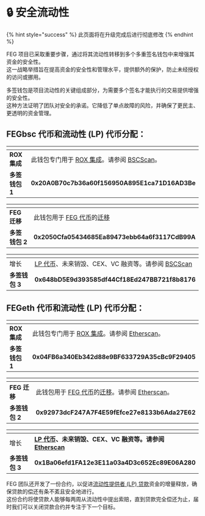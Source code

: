 # 🔒 安全流动性

{% hint style="success" %}
此页面将在升级完成后进行彻底修改
{% endhint %}

FEG 项目已采取重要步骤，通过将其流动性转移到多个多重签名钱包中来增强其资金的安全性。\
这一战略举措旨在提高资金的安全性和管理水平，提供额外的保护，防止未经授权的访问或挪用。

多签钱包是项目流动性的关键组成部分，为需要多个签名才能执行的交易提供增强的安全性。\
这种方法证明了团队对安全的承诺。它降低了单点故障的风险，并确保了更民主、更透明的资金管理。

## **FEGbsc 代币和流动性 (LP) 代币分配**：

<table data-header-hidden><thead><tr><th width="180"></th><th></th></tr></thead><tbody><tr><td><strong>ROX 集成</strong></td><td>此钱包专门用于 <a href="../../../feg-smartdefi-tm/feg-upgrade/rox-to-feg.md">ROX 集成</a>。请参阅 <a href="https://bscscan.com/tx/0x500a64215d00fb1f5bc38349589c43e8e4935aad533e57c86abb09c353220816">BSCScan</a>。</td></tr><tr><td><strong>多签钱包 1</strong></td><td><strong>0x20A0B70c7b36a60f156950A895E1ca71D16AD3Be</strong></td></tr></tbody></table>

<table data-header-hidden><thead><tr><th width="182"></th><th></th></tr></thead><tbody><tr><td><strong>FEG 迁移</strong></td><td>此钱包用于 <a href="../../../feg-smartdefi-tm/feg-upgrade/">FEG 代币</a>的<a href="../../../feg-smartdefi-tm/feg-upgrade/">迁移</a></td></tr><tr><td><strong>多签钱包 2</strong></td><td><strong>0x2050Cfa05434685Ea89473ebb64a6f3117CdB99A</strong></td></tr></tbody></table>

<table data-header-hidden><thead><tr><th width="183"></th><th></th></tr></thead><tbody><tr><td>增长</td><td><a href="https://bscscan.com/tx/0x940a37002778e1dadf9d940340edd9bef88148da532598641eaceb21a841a8ff">LP 代币</a>、未来销毁、CEX、VC 融资等。请参阅 <a href="https://bscscan.com/tx/0xa3fa3ae2f989afe0ae1dd2d7ab9085959081cc1515ac0a3e4acb798e185c21ec">BSCScan</a></td></tr><tr><td><strong>多签钱包 3</strong></td><td><strong>0x648bD5E9d393585df44Cf18Ed247BB721f8b8176</strong></td></tr></tbody></table>

## **FEGeth 代币和流动性 (LP) 代币分配**：

<table data-header-hidden><thead><tr><th width="192"></th><th></th></tr></thead><tbody><tr><td><strong>ROX 集成</strong></td><td>此钱包专门用于 <a href="../../../feg-smartdefi-tm/feg-upgrade/rox-to-feg.md">ROX 集成</a>。请参阅 <a href="https://etherscan.io/tx/0xf440beb2b1f18cc51e365b17336c62dc6610f5a48de3e6144d7991f46b7f9634">Etherscan</a>。</td></tr><tr><td><strong>多签钱包 1</strong></td><td><strong>0x04FB6a340Eb342d88e9BF633729A35cBc9F29405</strong></td></tr></tbody></table>

<table data-header-hidden><thead><tr><th width="192"></th><th></th></tr></thead><tbody><tr><td><strong>FEG 迁移</strong></td><td>此钱包用于 <a href="../../../feg-smartdefi-tm/feg-upgrade/">FEG 代币</a>的<a href="../../../feg-smartdefi-tm/feg-upgrade/">迁移</a>。请参阅 <a href="https://etherscan.io/tx/0xcd2305e8d0aff3b496dbd2a764a7f9d41532a1d4da15edb8f7dc2e2ab0262373">Etherscan</a>。</td></tr><tr><td><strong>多签钱包 2</strong></td><td><strong>0x92973dcF247A7F4E59fEfce27e8133b6Ada27E62</strong></td></tr></tbody></table>

<table data-header-hidden><thead><tr><th width="192"></th><th></th></tr></thead><tbody><tr><td>增长</td><td><a href="https://etherscan.io/tx/0x74768a30d76b05fbb000d7570503038c866a0732416bb919b0df461eeb88f679"><strong>LP 代币</strong></a><strong>、未来销毁、CEX、VC 融资等。请参阅</strong> <a href="https://etherscan.io/tx/0xda7b4242e1465a70ccc33c2ec7a36fbc022f54cc1fc104e84281f95f849773b5"><strong>Etherscan</strong></a></td></tr><tr><td><strong>多签钱包 3</strong> </td><td><strong>0x1Ba06efd1FA12e3E11a03a4D3c652Ec89E06A280</strong></td></tr></tbody></table>



FEG 团队还开发了一份合约，以促进[流动性提供者 (LP) 贷款](../liquidity-loan-completed.md)资金的增量释放，确保贷款的偿还有条不紊且安全地进行。\
这份合约将使贷款人能够每两周从流动性中提出索赔，直到贷款完全偿还为止，届时我们可以关闭贷款合约并专注于下一个目标。
